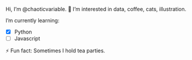 Hi, I’m @chaoticvariable. 👋 
I’m interested in data, coffee, cats, illustration. 

I’m currently learning:
- [x] Python
- [ ] Javascript

⚡ Fun fact: Sometimes I hold tea parties.

<!---
chaoticvariable/chaoticvariable is a ✨ special ✨ repository because its `README.md` (this file) appears on your GitHub profile.
You can click the Preview link to take a look at your changes.
--->
